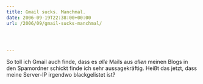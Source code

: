 ```yaml
---
title: Gmail sucks. Manchmal.
date: 2006-09-19T22:38:00+00:00
url: /2006/09/gmail-sucks-manchmal/




---
```

So toll ich Gmail auch finde, dass es _alle_ Mails aus _allen_ meinen Blogs in den Spamordner schickt finde ich sehr aussagekräftig. Heißt das jetzt, dass meine Server-IP irgendwo blackgelistet ist?
